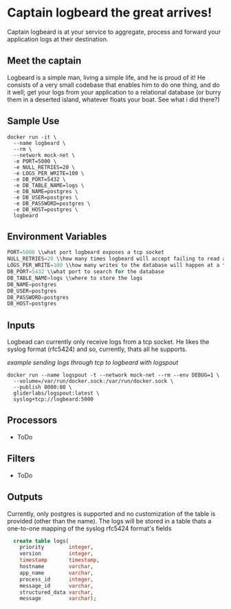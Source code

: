 # Captain logbeard the great arrives! 

Captain logbeard is at your service to aggregate, process and forward your application logs at their destination. 

## Meet the captain

Logbeard is a simple man, living a simple life, and he is proud of it! He consists of a very small codebase that enables him to do one thing, and do it well; get your logs from your application to a relational database (or burry them in a deserted island, whatever floats your boat. See what i did there?)

## Sample Use
```
docker run -it \
  --name logbeard \
  --rm \
  --network mock-net \
  -e PORT=5000 \
  -e NULL_RETRIES=20 \
  -e LOGS_PER_WRITE=100 \
  -e DB_PORT=5432 \
  -e DB_TABLE_NAME=logs \
  -e DB_NAME=postgres \
  -e DB_USER=postgres \
  -e DB_PASSWORD=postgres \
  -e DB_HOST=postgres \
  logbeard
```

## Environment Variables
```java
PORT=5000 \\what port logbeard exposes a tcp socket
NULL_RETRIES=20 \\how many times logbeard will accept failing to read a log before restarting and waiting for a new client
LOGS_PER_WRITE=100 \\how many writes to the database will happen at a time
DB_PORT=5432 \\what port to search for the database
DB_TABLE_NAME=logs \\where to store the logs
DB_NAME=postgres
DB_USER=postgres
DB_PASSWORD=postgres
DB_HOST=postgres
```

## Inputs

Logbead can currently only receive logs from a tcp socket. He likes the syslog format (rfc5424) and so, currently, thats all he supports.

*example sending logs through tcp to logbeard with logspout*
```
docker run --name logspout -t --network mock-net --rm --env DEBUG=1 \
  --volume=/var/run/docker.sock:/var/run/docker.sock \
  --publish 8000:80 \
  gliderlabs/logspout:latest \
  syslog+tcp://logbeard:5000
```

## Processors
* ToDo

## Filters
* ToDo

## Outputs
Currently, only postgres is supported and no customization of the table is provided (other than the name). The logs will be stored in a table thats a one-to-one mapping of the syslog rfc5424 format's fields

```sql
  create table logs(
    priority        integer,
    version         integer,
    timestamp       timestamp,
    hostname        varchar,
    app_name        varchar,
    process_id      integer,
    message_id      varchar,
    structured_data varchar,
    message         varchar);
```


